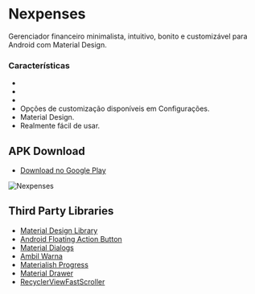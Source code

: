 # Nexpenses

Gerenciador financeiro minimalista, intuitivo, bonito e customizável para Android com Material Design.

### Características
*
*
*
* Opções de customização disponíveis em Configurações.
* Material Design.
* Realmente fácil de usar.

## APK Download
* [Download no Google Play](https://play.google.com/store/apps/details?id=)

![Nexpenses]()

## Third Party Libraries
* [Material Design Library](https://github.com/navasmdc/MaterialDesignLibrary)
* [Android Floating Action Button](https://github.com/futuresimple/android-floating-action-button)
* [Material Dialogs](https://github.com/afollestad/material-dialogs)
* [Ambil Warna](https://github.com/yukuku/ambilwarna)
* [Materialish Progress](https://github.com/pnikosis/materialish-progress)
* [Material Drawer](https://github.com/mikepenz/MaterialDrawer)
* [RecyclerViewFastScroller](https://github.com/danoz73/RecyclerViewFastScroller)
